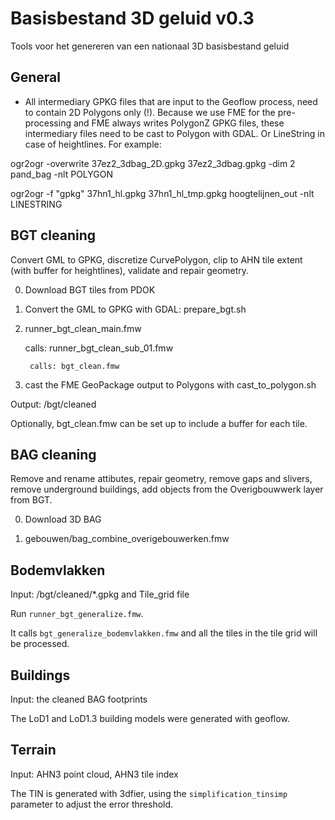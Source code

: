 # Basisbestand 3D geluid v0.3
Tools voor het genereren van een nationaal 3D basisbestand geluid

## General
- All intermediary GPKG files that are input to the Geoflow process, need to contain 2D Polygons only (!). Because we use FME for the pre-processing and FME always writes PolygonZ GPKG files, these intermediary files need to be cast to Polygon with GDAL. Or LineString in case of heightlines. For example:

ogr2ogr -overwrite 37ez2_3dbag_2D.gpkg 37ez2_3dbag.gpkg -dim 2 pand_bag -nlt POLYGON

ogr2ogr -f "gpkg" 37hn1_hl.gpkg 37hn1_hl_tmp.gpkg hoogtelijnen_out -nlt LINESTRING

## BGT cleaning

Convert GML to GPKG, discretize CurvePolygon, clip to AHN tile extent (with buffer for heightlines), validate and repair geometry.

0. Download BGT tiles from PDOK

1. Convert the GML to GPKG with GDAL: prepare_bgt.sh

2. runner_bgt_clean_main.fmw

    calls: runner_bgt_clean_sub_01.fmw
    
        calls: bgt_clean.fmw

3. cast the FME GeoPackage output to Polygons with cast_to_polygon.sh

Output: /bgt/cleaned

Optionally, bgt_clean.fmw can be set up to include a buffer for each tile.

## BAG cleaning

Remove and rename attibutes, repair geometry, remove gaps and slivers, remove underground buildings, add objects from the Overigbouwwerk layer from BGT.

0. Download 3D BAG

1. gebouwen/bag_combine_overigebouwerken.fmw

## Bodemvlakken

Input: /bgt/cleaned/*.gpkg and Tile_grid file

Run `runner_bgt_generalize.fmw`.

It calls `bgt_generalize_bodemvlakken.fmw` and all the tiles in the tile grid will be processed.

## Buildings

Input: the cleaned BAG footprints

The LoD1 and LoD1.3 building models were generated with geoflow.

## Terrain

Input: AHN3 point cloud, AHN3 tile index

The TIN is generated with 3dfier, using the `simplification_tinsimp` parameter to adjust the error threshold.
